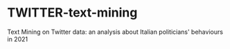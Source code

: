 # TWITTER-text-mining
Text Mining on Twitter data: an analysis about Italian politicians' behaviours in 2021
